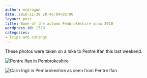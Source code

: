 ```yaml
---
author: mcdragon
date: 2010-11-30 20:46:04+00:00
layout: post
title: Some of the autumn Pembrokeshire snow 2010
wordpress_id: 1728
categories:
- Trips and outings
---
```


These photos were taken on a hike to Pentre Ifan this last weekend.

![](https://img.mcdowell.si/2010/11/IMG_1032-1.jpg "Pentre Ifan in Pembrokeshire")

![](https://img.mcdowell.si/2010/11/IMG_1037-1.jpg "Carn Ingli in Pembrokeshire as seen from Pentre Ifan")
